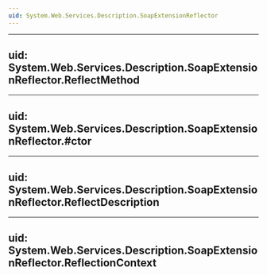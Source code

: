 ```yaml
---
uid: System.Web.Services.Description.SoapExtensionReflector
---
```


---
uid: System.Web.Services.Description.SoapExtensionReflector.ReflectMethod
---

---
uid: System.Web.Services.Description.SoapExtensionReflector.#ctor
---

---
uid: System.Web.Services.Description.SoapExtensionReflector.ReflectDescription
---

---
uid: System.Web.Services.Description.SoapExtensionReflector.ReflectionContext
---
